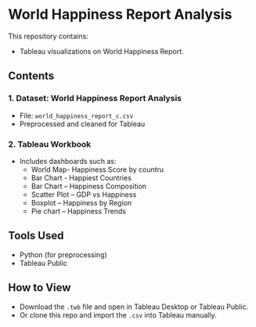 # World Happiness Report Analysis


This repository contains:
- Tableau visualizations on World Happiness Report.

##  Contents

### 1. Dataset: World Happiness Report Analysis
- File: `world_happiness_report_c.csv`
- Preprocessed and cleaned for Tableau

### 2. Tableau Workbook
- Includes dashboards such as:
  - World Map- Happiness Score by countru
  - Bar Chart - Happiest Countries
  - Bar Chart – Happiness Composition
  - Scatter Plot – GDP vs Happiness
  - Boxplot – Happiness by Region
  - Pie chart – Happiness Trends

##  Tools Used
- Python (for preprocessing)
- Tableau Public

##  How to View
- Download the `.twb` file and open in Tableau Desktop or Tableau Public.
- Or clone this repo and import the `.csv` into Tableau manually.

